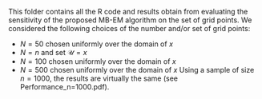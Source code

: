 This folder contains all the R code and results obtain from evaluating the sensitivity of the proposed MB-EM algorithm on the set of grid points.
We considered the following choices of the number and/or set of grid points:
* $N=50$ chosen uniformly over the domain of $x$
* $N=n$ and set $\mathcal{U}=x$
* $N=100$ chosen uniformly over the domain of $x$
* $N=500$ chosen uniformly over the domain of $x$
Using a sample of size $n=1000$, the results are virtually the same (see Performance_n=1000.pdf).
 

